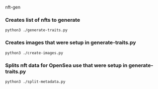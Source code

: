 nft-gen

### Creates list of nfts to generate

`python3 ./generate-traits.py`

### Creates images that were setup in generate-traits.py

`python3 ./create-images.py`

### Splits nft data for OpenSea use that were setup in generate-traits.py

`python3 ./split-metadata.py`
